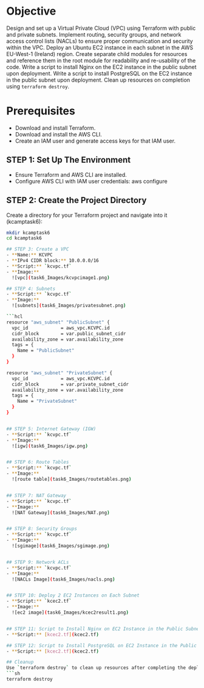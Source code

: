 # Objective

Design and set up a Virtual Private Cloud (VPC) using Terraform with public and private subnets. 
Implement routing, security groups, and network access control lists (NACLs) to ensure proper communication and security within the VPC. Deploy an Ubuntu EC2 instance in each subnet in the AWS EU-West-1 (Ireland) region. 
Create separate child modules for resources and reference them in the root module for readability and re-usability of the code. 
Write a script to install Nginx on the EC2 instance in the public subnet upon deployment. 
Write a script to install PostgreSQL on the EC2 instance in the public subnet upon deployment. 
Clean up resources on completion using `terraform destroy`.

# Prerequisites

- Download and install Terraform.
- Download and install the AWS CLI.
- Create an IAM user and generate access keys for that IAM user.

## STEP 1: Set Up The Environment

- Ensure Terraform and AWS CLI are installed.
- Configure AWS CLI with IAM user credentials:
   aws configure


## STEP 2: Create the Project Directory
Create a directory for your Terraform project and navigate into it (kcamptask6):
```sh
mkdir kcamptask6
cd kcamptask6

## STEP 3: Create a VPC
- **Name:** KCVPC
- **IPv4 CIDR block:** 10.0.0.0/16
- **Script:** `kcvpc.tf`
- **Image:**
  ![vpc](task6_Images/kcvpcimage1.png)

## STEP 4: Subnets
- **Script:** `kcvpc.tf`
- **Image:**
  ![subnets](task6_Images/privatesubnet.png)

```hcl
resource "aws_subnet" "PublicSubnet" {
  vpc_id            = aws_vpc.KCVPC.id
  cidr_block        = var.public_subnet_cidr
  availability_zone = var.availability_zone
  tags = {
    Name = "PublicSubnet"
  }
}

resource "aws_subnet" "PrivateSubnet" {
  vpc_id            = aws_vpc.KCVPC.id
  cidr_block        = var.private_subnet_cidr
  availability_zone = var.availability_zone
  tags = {
    Name = "PrivateSubnet"
  }
}


## STEP 5: Internet Gateway (IGW)
- **Script:** `kcvpc.tf`
- **Image:**
  ![igw](task6_Images/igw.png)


## STEP 6: Route Tables
- **Script:** `kcvpc.tf`
- **Image:**
  ![route table](task6_Images/routetables.png)


## STEP 7: NAT Gateway
- **Script:** `kcvpc.tf`
- **Image:**
  ![NAT Gateway](task6_Images/NAT.png)


## STEP 8: Security Groups
- **Script:** `kcvpc.tf`
- **Image:**
  ![sgimage](task6_Images/sgimage.png)


## STEP 9: Network ACLs
- **Script:** `kcvpc.tf`
- **Image:**
  ![NACLs Image](task6_Images/nacls.png)


## STEP 10: Deploy 2 EC2 Instances on Each Subnet
- **Script:** `kcec2.tf`
- **Image:**
  ![ec2 image](task6_Images/kcec2result1.png)


## STEP 11: Script to Install Nginx on EC2 Instance in the Public Subnet on Deployment
- **Script:** [kcec2.tf](kcec2.tf)

## STEP 12: Script to Install PostgreSQL on EC2 Instance in the Public Subnet on Deployment
- **Script:** [kcec2.tf](kcec2.tf)

## Cleanup
Use `terraform destroy` to clean up resources after completing the deployment:
```sh
terraform destroy
